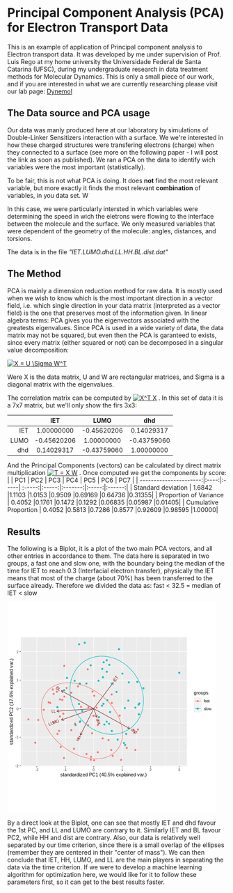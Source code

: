 # Principal Component Analysis (PCA) for Electron Transport Data
This is an example of application of Principal component analysis to Electron transport data. It was developed by me under supervision of Prof. Luis Rego at my home university the Universidade Federal de Santa Catarina (UFSC), during my undergraduate research in data treatment methods for Molecular Dynamics. This is only a small piece of our work, and if you are interested in what we are currently researching please visit our lab page: [Dynemol](http://luisrego.sites.ufsc.br/)


## The Data source and PCA usage
Our data was manly produced here at our laboratory by simulations of Double-Linker Sensitizers interaction with a surface. We we're interested in how these charged structures were transfering electrons (charge) when they connected to a surface (see more on the following paper - I will post the link as soon as published). We ran a PCA on the data to identify wich variables were the most important (statistically). 

To be fair, this is not what PCA is doing. It does **not** find the most relevant variable, but more exactly it finds the most relevant **combination** of variables, in you data set. W

In this case, we were particularly intersted in which variables were determining the speed in wich the eletrons were flowing to the interface between the molecule and the surface. We only measured variables that were dependent of the geometry of the molecule: angles, distances, and torsions. 

The data is in the file *"IET.LUMO.dhd.LL.HH.BL.dist.dat"*

## The Method

PCA is mainly a dimension reduction method for raw data. It is mostly used when we wish to know which is the most important direction in a vector field, i.e. which single direction in your data matrix (interpreted as a vector field) is the one that preserves most of the information given. In linear algebra terms: PCA gives you the eigenvectors associated with the greatests eigenvalues. Since PCA is used in a wide variety of data, the data matrix may not be squared, but even then the PCA is garanteed to exists, since every matrix (either squared or not) can be decomposed in a singular value decomposition:

<a href="https://www.codecogs.com/eqnedit.php?latex=X&space;=&space;U&space;\Sigma&space;W^T" target="_blank"><img src="https://latex.codecogs.com/gif.latex?X&space;=&space;U&space;\Sigma&space;W^T" title="X = U \Sigma W^T" /></a>

Were X is the data matrix, U and W are rectangular matrices, and Sigma is a diagonal matrix with the eigenvalues.

The correlation matrix can be computed by <a href="https://www.codecogs.com/eqnedit.php?latex=X^T&space;X" target="_blank"><img src="https://latex.codecogs.com/gif.latex?X^T&space;X" title="X^T X" /></a> . In this set of data it is a 7x7 matrix, but we'll only show the firs 3x3:

|     |       IET  |      LUMO  |       dhd|  
| ----:|:---------:|:----------:|:--------:|
|IET  | 1.00000000 |-0.45620206 |0.14029317| 
|LUMO |-0.45620206 | 1.00000000 |-0.43759060 |
|dhd  | 0.14029317 |-0.43759060 | 1.00000000| 



And the Principal Components (vectors) can be calculated by direct matrix multiplication <a href="https://www.codecogs.com/eqnedit.php?latex=T&space;=&space;X&space;W" target="_blank"><img src="https://latex.codecogs.com/gif.latex?T&space;=&space;X&space;W" title="T = X W" /></a> . Once computed we get the components by score:
|                        | PC1  |  PC2 |   PC3  |  PC4  |   PC5  |   PC6 |    PC7 |
| ----------------------:|:----:|:-----| :-----:|:-----:|:-------:|:-----:|:------:|
| Standard deviation     | 1.6842 |1.1103 |1.0153 |0.9509 |0.69169 |0.64736 |0.31355|
| Proportion of Variance | 0.4052 |0.1761 |0.1472 |0.1292 |0.06835 |0.05987 |0.01405|
| Cumulative Proportion  | 0.4052 |0.5813 |0.7286 |0.8577 |0.92609 |0.98595 |1.00000|


## Results 

The following is a Biplot, it is a plot of the two main PCA vectors, and all other entries in accordance to them. The data here is separated in two groups, a fast one and slow one, with the boundary being the median of the time for IET to reach 0.3 (Interfacial electron transfer), physically the IET means that most of the charge (about 70%) has been transferred to the surface already. Therefore we divided the data as: fast < 32.5 = median of IET < slow 

![Biplot of components 1 and 2](https://github.com/Coffee4MePlz/PCA_ElectTransp/blob/master/P1P2%20_plot.png "Biplot of components 1 and 2")


By a direct look at the Biplot, one can see that mostly IET and dhd favour the 1st PC, and LL and LUMO are contrary to it. Similarly IET and BL favour PC2, while HH and dist are contrary. Also, our data is relatively well separated by our time criterion, since there is a small overlap of the ellipses (remember they are centered in their "center of mass"). We can then conclude that IET, HH, LUMO, and LL are the main players in separating the data via the time criterion. If we were to develop a machine learning algorithm for optimization here, we would like for it to follow these parameters first, so it can get to the best results faster. 
